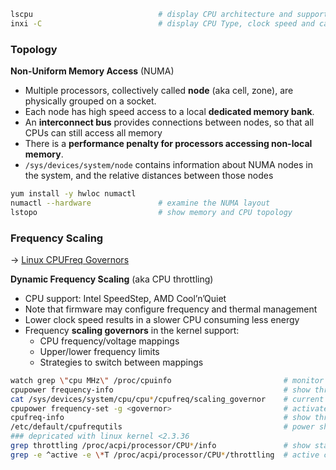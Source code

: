 
```bash
lscpu                            # display CPU architecture and support flags
inxi -C                          # display CPU Type, clock speed and cache size
```

### Topology

**Non-Uniform Memory Access** (NUMA)

* Multiple processors, collectively called **node** (aka cell, zone), are physically grouped on a socket.
* Each node has high speed access to a local **dedicated memory bank**.
* An **interconnect bus** provides connections between nodes, so that all CPUs can still access all memory
* There is a **performance penalty for processors accessing non-local memory**.
* `/sys/devices/system/node` contains information about NUMA nodes in the system, and the relative distances between those nodes

```bash
yum install -y hwloc numactl
numactl --hardware               # examine the NUMA layout 
lstopo                           # show memory and CPU topology
```

### Frequency Scaling

→ [Linux CPUFreq Governors](https://www.kernel.org/doc/Documentation/cpu-freq/governors.txt)

**Dynamic Frequency Scaling** (aka CPU throttling)

* CPU support: Intel SpeedStep, AMD Cool’n’Quiet
* Note that firmware may configure frequency and thermal management 
* Lower clock speed results in a slower CPU consuming less energy 
* Frequency **scaling governors** in the kernel support:
  * CPU frequency/voltage mappings
  * Upper/lower frequency limits
  * Strategies to switch between mappings

```bash
watch grep \"cpu MHz\" /proc/cpuinfo                         # monitor cpu speed
cpupower frequency-info                                      # show throttling configuration
cat /sys/devices/system/cpu/cpu*/cpufreq/scaling_governor    # current power scheme for the CPU
cpupower frequency-set -g <governor>                         # activate a particular power scheme
cpufreq-info                                                 # show throttling configuration
/etc/default/cpufrequtils                                    # power sheme configuration
### depricated with linux kernel <2.3.36
grep throttling /proc/acpi/processor/CPU*/info               # show state of throttling control
grep -e ^active -e \*T /proc/acpi/processor/CPU*/throttling  # active configuration if enabled
```
